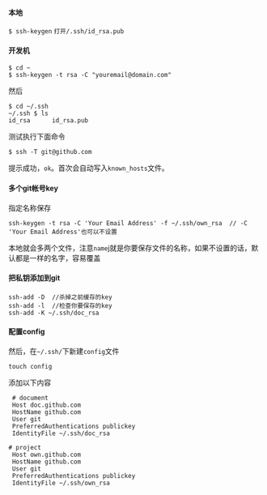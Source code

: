 #### 本地

`$ ssh-keygen`
`打开/.ssh/id_rsa.pub`

#### 开发机

```
$ cd ~
$ ssh-keygen -t rsa -C "youremail@domain.com"
```

然后
```
$ cd ~/.ssh
~/.ssh $ ls
id_rsa      id_rsa.pub
```
测试执行下面命令
```
$ ssh -T git@github.com  
```
提示成功，`ok`。首次会自动写入`known_hosts`文件。

#### 多个git帐号key
指定名称保存
```
ssh-keygen -t rsa -C 'Your Email Address' -f ~/.ssh/own_rsa  // -C 'Your Email Address'也可以不设置
```
本地就会多两个文件，注意`name`j就是你要保存文件的名称，如果不设置的话，默认都是一样的名字，容易覆盖
#### 把私钥添加到git
```
ssh-add -D  //杀掉之前缓存的key
ssh-add -l  //检查你要保存的key
ssh-add -K ~/.ssh/doc_rsa
```
#### 配置config
然后，在`~/.ssh/`下新建`config`文件
```
touch config
```
添加以下内容
```
 # document
 Host doc.github.com
 HostName github.com
 User git
 PreferredAuthentications publickey
 IdentityFile ~/.ssh/doc_rsa

# project
 Host own.github.com
 HostName github.com
 User git
 PreferredAuthentications publickey
 IdentityFile ~/.ssh/own_rsa

```
